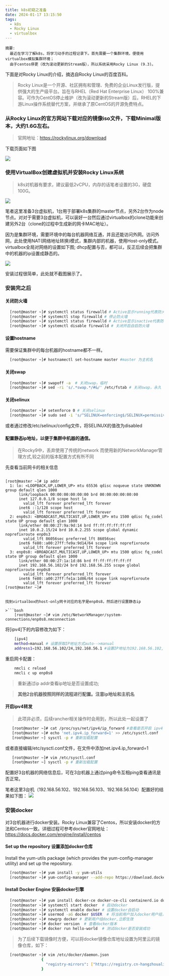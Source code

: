 ```yaml
---
title: k8s初窥之准备
date: 2024-01-17 13:15:50
tags:
  - k8s 
  - Rocky Linux
  - virtualbox
---
```


    摘要:
      最近在学习了解k8s，将学习动手的过程记录下。首先需要一个集群环境，便使用virtualbox模拟集群环境；
      由于centos停更（改为滚动更新的Stream版），所以系统采用Rocky Linux (9.3)。
      
下面是对Rocky Linux的介绍，摘选自Rocky Linux的百度百科。

>Rocky Linux是一个开源、社区拥有和管理、免费的企业Linux发行版，提供强大的生产级平台。旨在与RHEL（Red Hat Enterprise Linux） 100%兼容。可作为CentOS停止维护（改为滚动更新的Stream版）后，RHEL的下游Linux操作系统替代方案，并继承了原CentOS的开源免费特点。

 ### 从Rocky Linux的官方网站下载对应的镜像iso文件，下载Minimal版本，大约1.6G左右。

 > 官网地址：https://rockylinux.org/download

 下载页面如下图

 ![](/images/rocky_linux_download.jpeg)

 ### 使用VirtualBox创建虚拟机并安装Rocky Linux系统

 > k8s对机器有要求，建议最低2vCPU，内存的话笔者设置的3G，硬盘100G。

  ![](/images/k8s_req.jpeg)

  笔者这里准备3台虚拟机，1台用于部署k8s集群的master节点，另外2台作为node节点。对对于需要3台虚拟机，可以装好一台然后通过virtualbox的clone功能来创建另外2台（clone的过程中生成新的网卡MAC地址）。
  
  因为是集群环境，需要环境中的每台机器网络互通，并且还能访问外网。访问外网，此处使用NAT(网络地址转换)模式，集群内部的机器，使用Host-only模式。virtualbox全局对网络的设置如下图; dhcp配置与否，都可以，反正后续会把集群中的机器的ip设置成静态的。

  ![](/images/virtual_host_only_global_cfg.jpeg)

  安装过程很简单，此处就不截图展示了。
  
  ### 安装完之后

  #### 关闭防火墙

  ```bash
    [root@master ~]# systemctl status firewalld # Active显示running代表防火墙开启状态
    [root@master ~]# systemctl stop firewalld # 停止防火墙
    [root@master ~]# systemctl status firewalld # Active显示inactive代表防火墙关闭状态
    [root@master ~]# systemctl disable firewalld # 关闭开启自启防火墙

  ```

  #### 设置hostname

  需要保证集群中的每台机器的hostname都不一样。

  ```bash
    [root@master ~]# hostnamectl set-hostname master #master 为主机名
  ```

  #### 关闭swap

  ```bash
    [root@master ~]# swapoff -a  # 关闭swap，临时
    [root@master ~]# sed -ri 's/.*swap.*/#&/' /etc/fstab # 关闭swap，永久
  ```

  #### 关闭selinux

  ```bash
    [root@master ~]# setenforce 0 # 关闭selinux
    [root@master ~]# sudo sed -i 's/^SELINUX=enforcing$/SELINUX=permissive/' /etc/selinux/config ## 将 SELinux 设置为 permissive 模式（相当于将其禁用）
  ```

  或者通过修改/etc/selinux/config文件，将SELINUX的值改为disabled
  

  #### 配置静态ip地址，以便于集群中机器的通信。

>在Rocky9中，丢弃使用了传统的network 而使用新的NetworkManager管理方式,较之前的版本配置方式有所不同

先查看当前网卡的相关信息

>```bash
    [root@master ~]# ip addr
      1: lo: <LOOPBACK,UP,LOWER_UP> mtu 65536 qdisc noqueue state UNKNOWN group default qlen 1000
          link/loopback 00:00:00:00:00:00 brd 00:00:00:00:00:00
          inet 127.0.0.1/8 scope host lo
            valid_lft forever preferred_lft forever
          inet6 ::1/128 scope host 
            valid_lft forever preferred_lft forever
      2: enp0s3: <BROADCAST,MULTICAST,UP,LOWER_UP> mtu 1500 qdisc fq_codel state UP group default qlen 1000
          link/ether 08:00:27:9a:9d:14 brd ff:ff:ff:ff:ff:ff
          inet 10.0.2.15/24 brd 10.0.2.255 scope global dynamic noprefixroute enp0s3
            valid_lft 86056sec preferred_lft 86056sec
          inet6 fe80::a00:27ff:fe9a:9d14/64 scope link noprefixroute 
            valid_lft forever preferred_lft forever
      3: enp0s8: <BROADCAST,MULTICAST,UP,LOWER_UP> mtu 1500 qdisc fq_codel state UP group default qlen 1000
          link/ether 08:00:27:1a:1d:86 brd ff:ff:ff:ff:ff:ff
          inet 192.168.56.102/24 brd 192.168.56.255 scope global noprefixroute enp0s8
            valid_lft forever preferred_lft forever
          inet6 fe80::a00:27ff:fe1a:1d86/64 scope link noprefixroute 
            valid_lft forever preferred_lft forever
    [root@master ~]# 
```

找到virtualbox的host-only网卡对应的名字是enp0s8，然后进行设置静态ip

>```bash
    [root@master ~]# vim /etc/NetworkManager/system-connections/enp0s8.nmconnection
```

将[ipv4]下的内容修改为如下：

```bash
    [ipv4]
    method=manual # 设置获取IP地址方式auto-->manual
    address1=192.168.56.102/24,192.168.56.1 #设置IP地址为192.168.56.102,掩码为255.255.255.0，可直接紧跟ip地址后写/24，网关地址为192.168.56.1
```

重启网卡配置：
  
```bash
    nmcli c reload
    nmcli c up enp0s8
```

>重新通过ip addr查看ip地址是否设置成功;

> <b>其他2台机器按照同样的流程进行配置。注意ip地址和主机名</b>

#### 开启ipv4转发

>此项非必须，后续rancher相关操作时会用到，所以此处一起设置了

```bash
   [root@master ~]# cat /proc/sys/net/ipv4/ip_forward #查看是否开启 ipv4 转发，结果为 1 则是已开启。
   [root@master ~]# echo 'net.ipv4.ip_forward=1' >> /etc/sysctl.conf
   [root@master ~] sysctl -p # 重新加载配置
```

或者直接编辑/etc/sysctl.conf文件，在文件中添加net.ipv4.ip_forward=1
```bash
   [root@master ~]# vim /etc/sysctl.conf
   [root@master ~] sysctl -p # 重新加载配置
```


配置好3台机器的网络信息后，可在3台机器上通过ping命令互相ping查看通讯是否正常。

笔者这里3台机（192.168.56.102、192.168.56.103、192.168.56.104）配置好的结果如下图：
 ![](/images/cluster_net_cfg.jpeg)




### 安装docker

对3台机器进行docker安装。Rocky Linux兼容了Centos，所以安装docker的方法和Centos一致。详细过程可参考docker官网地址：https://docs.docker.com/engine/install/centos

#### Set up the repository 设置添加docker仓库
Install the yum-utils package (which provides the yum-config-manager utility) and set up the repository.

```bash
  [root@master ~]# yum install -y yum-utils
  [root@master ~]# yum-config-manager --add-repo https://download.docker.com/linux/centos/docker-ce.repo
```

#### Install Docker Engine 安装docker引擎

```bash
  [root@master ~]# yum install docker-ce docker-ce-cli containerd.io docker-buildx-plugin docker-compose-plugin  # 安装docker
  [root@master ~]# systemctl start docker  # 启动docker
  [root@master ~]# systemctl enable docker # 设置docker自启动
  [root@master ~]# usermod -aG docker $USER  # 将当前用户加入docker用户组，这样当前用户就可以直接使用docker命令了
  [root@master ~]# newgrp docker # 更新用户组docker,立即生效
  [root@master ~]# docker version  # 查看docker版本
  [root@master ~]# docker run hello-world  # 测试docker是否安装成功
```


>为了后续下载镜像时方便，可以将docker镜像仓库地址设置为阿里云的镜像仓库，如下：
```bash
  [root@master ~]# vim /etc/docker/daemon.json
                {
                  "registry-mirrors": ["https://registry.cn-hangzhoualiyuncs.com"]
                }
```
